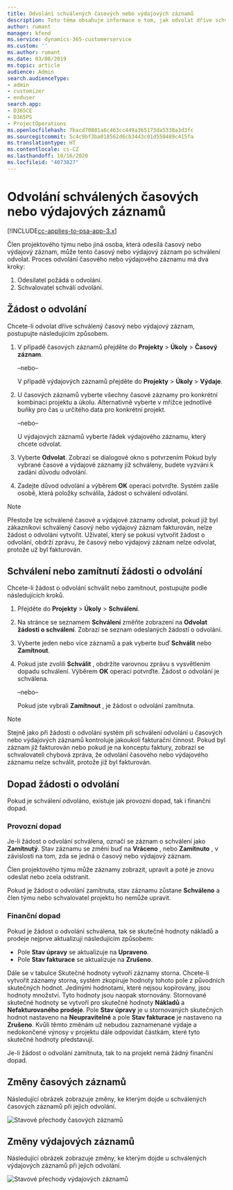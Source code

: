 ```yaml
---
title: Odvolání schválených časových nebo výdajových záznamů
description: Toto téma obsahuje informace o tom, jak odvolat dříve schválený čas nebo výdajovou transakci.
author: rumant
manager: kfend
ms.service: dynamics-365-customerservice
ms.custom: ''
ms.author: rumant
ms.date: 03/08/2019
ms.topic: article
audience: Admin
search.audienceType:
- admin
- customizer
- enduser
search.app:
- D365CE
- D365PS
- ProjectOperations
ms.openlocfilehash: 7bacd70881a6c463cc449a365173da5338a3d3fc
ms.sourcegitcommit: 5c4c9bf3ba018562d6cb3443c01d550489c415fa
ms.translationtype: HT
ms.contentlocale: cs-CZ
ms.lasthandoff: 10/16/2020
ms.locfileid: "4073827"
---
```

# <a name="recall-approved-time-or-expense-entries"></a>Odvolání schválených časových nebo výdajových záznamů

[!INCLUDE[cc-applies-to-psa-app-3.x](../includes/cc-applies-to-psa-app-3x.md)]

Člen projektového týmu nebo jiná osoba, která odesílá časový nebo výdajový záznam, může tento časový nebo výdajový záznam po schválení odvolat. Proces odvolání časového nebo výdajového záznamu má dva kroky:

1. Odesílatel požádá o odvolání.
2. Schvalovatel schválí odvolání.

## <a name="request-a-recall"></a>Žádost o odvolání

Chcete-li odvolat dříve schválený časový nebo výdajový záznam, postupujte následujícím způsobem.

1. V případě časových záznamů přejděte do **Projekty** \> **Úkoly** \> **Časový záznam**.

    –nebo–

    V případě výdajových záznamů přejděte do **Projekty** \> **Úkoly** \> **Výdaje**.

2. U časových záznamů vyberte všechny časové záznamy pro konkrétní kombinaci projektu a úkolu. Alternativně vyberte v mřížce jednotlivé buňky pro čas u určitého data pro konkrétní projekt.

    –nebo–

    U výdajových záznamů vyberte řádek výdajového záznamu, který chcete odvolat.

3. Vyberte **Odvolat**. Zobrazí se dialogové okno s potvrzením Pokud byly vybrané časové a výdajové záznamy již schváleny, budete vyzváni k zadání důvodu odvolání.
4. Zadejte důvod odvolání a výběrem **OK** operaci potvrďte. Systém zašle osobě, která položky schválila, žádost o schválení odvolání.

> [!NOTE]
> Přestože lze schválené časové a výdajové záznamy odvolat, pokud již byl zákazníkovi schválený časový nebo výdajový záznam fakturován, nelze žádost o odvolání vytvořit. Uživatel, který se pokusí vytvořit žádost o odvolání, obdrží zprávu, že časový nebo výdajový záznam nelze odvolat, protože už byl fakturován.

## <a name="approve-or-reject-a-recall-request"></a>Schválení nebo zamítnutí žádosti o odvolání

Chcete-li žádost o odvolání schválit nebo zamítnout, postupujte podle následujících kroků.

1. Přejděte do **Projekty** \> **Úkoly** \> **Schválení**.
2. Na stránce se seznamem **Schválení** změňte zobrazení na **Odvolat žádosti o schválení**. Zobrazí se seznam odeslaných žádostí o odvolání.
3. Vyberte jeden nebo více záznamů a pak vyberte buď **Schválit** nebo **Zamítnout**.
4. Pokud jste zvolili **Schválit** , obdržíte varovnou zprávu s vysvětlením dopadu schválení. Výběrem **OK** operaci potvrďte. Žádost o odvolání je schválena.

    –nebo–

    Pokud jste vybrali **Zamítnout** , je žádost o odvolání zamítnuta.

> [!NOTE]
> Stejně jako při žádosti o odvolání systém při schválení odvolání u časových nebo výdajových záznamů kontroluje jakoukoli fakturační činnost. Pokud byl záznam již fakturován nebo pokud je na konceptu faktury, zobrazí se schvalovateli chybová zpráva, že odvolání časového nebo výdajového záznamu nelze schválit, protože již byl fakturován.

## <a name="impact-of-a-recall-request"></a>Dopad žádosti o odvolání

Pokud je schválení odvoláno, existuje jak provozní dopad, tak i finanční dopad.

### <a name="operational-impact"></a>Provozní dopad

Je-li žádost o odvolání schválena, označí se záznam o schválení jako **Zamítnutý**. Stav záznamu se změní buď na **Vráceno** , nebo **Zamítnuto** , v závislosti na tom, zda se jedná o časový nebo výdajový záznam.

Člen projektového týmu může záznamy zobrazit, upravit a poté je znovu odeslat nebo zcela odstranit.

Pokud je žádost o odvolání zamítnuta, stav záznamu zůstane **Schváleno** a člen týmu nebo schvalovatel projektu ho nemůže upravit.

### <a name="financial-impact"></a>Finanční dopad

Pokud je žádost o odvolání schválena, tak se skutečné hodnoty nákladů a prodeje nejprve aktualizují následujícím způsobem:

- Pole **Stav úpravy** se aktualizuje na **Upraveno**.
- Pole **Stav fakturace** se aktualizuje na **Zrušeno**.

Dále se v tabulce Skutečné hodnoty vytvoří záznamy storna. Chcete-li vytvořit záznamy storna, systém zkopíruje hodnoty tohoto pole z původních skutečných hodnot. Jedinými hodnotami, které nejsou kopírovány, jsou hodnoty množství. Tyto hodnoty jsou naopak stornovány. Stornované skutečné hodnoty se vytvoří pro skutečné hodnoty **Nákladů** a **Nefakturovaného prodeje**. Pole **Stav úpravy** je u stornovaných skutečných hodnot nastaveno na **Neupravitelné** a pole **Stav fakturace** je nastaveno na **Zrušeno**. Kvůli těmto změnám už nebudou zaznamenané výdaje a nedokončené výnosy v projektu dále odpovídat částkám, které tyto skutečné hodnoty představují.

Je-li žádost o odvolání zamítnuta, tak to na projekt nemá žádný finanční dopad.

## <a name="changes-to-time-entry-records"></a>Změny časových záznamů

Následující obrázek zobrazuje změny, ke kterým dojde u schválených časových záznamů při jejich odvolání.

![Stavové přechody časových záznamů](media/TimeEntryStateTransitions.png)

## <a name="changes-to-expense-entry-records"></a>Změny výdajových záznamů

Následující obrázek zobrazuje změny, ke kterým dojde u schválených výdajových záznamů při jejich odvolání.

![Stavové přechody výdajových záznamů](media/ExpenseEntryStateTransitions.png)
